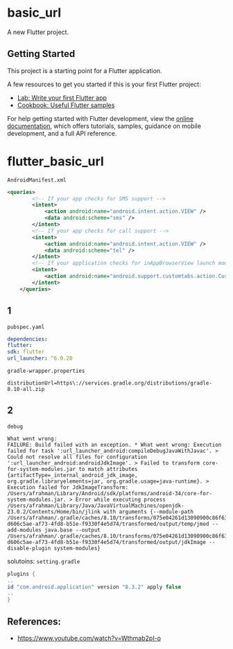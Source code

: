 # basic_url

A new Flutter project.

## Getting Started

This project is a starting point for a Flutter application.

A few resources to get you started if this is your first Flutter project:

- [Lab: Write your first Flutter app](https://docs.flutter.dev/get-started/codelab)
- [Cookbook: Useful Flutter samples](https://docs.flutter.dev/cookbook)

For help getting started with Flutter development, view the
[online documentation](https://docs.flutter.dev/), which offers tutorials,
samples, guidance on mobile development, and a full API reference.
# flutter_basic_url

`AndroidManifest.xml`
```xml
<queries>
        <!-- If your app checks for SMS support -->
        <intent>
            <action android:name="android.intent.action.VIEW" />
            <data android:scheme="sms" />
        </intent>
        <!-- If your app checks for call support -->
        <intent>
            <action android:name="android.intent.action.VIEW" />
            <data android:scheme="tel" />
        </intent>
        <!-- If your application checks for inAppBrowserView launch mode support -->
        <intent>
            <action android:name="android.support.customtabs.action.CustomTabsService" />
        </intent>
    </queries>
```


## 1
`pubspec.yaml`
```yaml
dependencies:
flutter:
sdk: flutter
url_launcher: ^6.0.20
```
`gradle-wrapper.properties`
```properties
distributionUrl=https\://services.gradle.org/distributions/gradle-8.10-all.zip
```

## 2
`debug`
```debug
What went wrong:
FAILURE: Build failed with an exception. * What went wrong: Execution failed for task ':url_launcher_android:compileDebugJavaWithJavac'. > Could not resolve all files for configuration ':url_launcher_android:androidJdkImage'. > Failed to transform core-for-system-modules.jar to match attributes {artifactType=_internal_android_jdk_image, org.gradle.libraryelements=jar, org.gradle.usage=java-runtime}. > Execution failed for JdkImageTransform: /Users/afrahman/Library/Android/sdk/platforms/android-34/core-for-system-modules.jar. > Error while executing process /Users/afrahman/Library/Java/JavaVirtualMachines/openjdk-23.0.2/Contents/Home/bin/jlink with arguments {--module-path /Users/afrahman/.gradle/caches/8.10/transforms/075e04261d13090900c86f63a6a0a19f-d606c5ae-af73-4fd8-b51e-f9330f4e5d74/transformed/output/temp/jmod --add-modules java.base --output /Users/afrahman/.gradle/caches/8.10/transforms/075e04261d13090900c86f63a6a0a19f-d606c5ae-af73-4fd8-b51e-f9330f4e5d74/transformed/output/jdkImage --disable-plugin system-modules}
``` 

solutoins:
`setting.gradle`
```gradle
plugins {
..
id "com.android.application" version "8.3.2" apply false
..
}
```


## References:
- https://www.youtube.com/watch?v=Wthmab2pI-o
